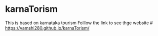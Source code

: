 # karnaTorism
This is based on karnataka tourism
Folllow the link to see thge website # https://vamshi280.github.io/karnaTorism/
